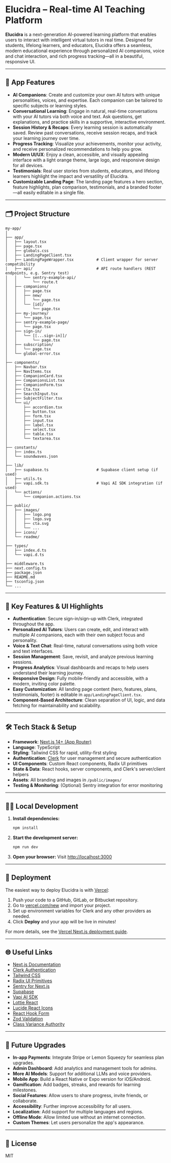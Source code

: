 # Elucidra – Real-time AI Teaching Platform

**Elucidra** is a next-generation AI-powered learning platform that enables users to interact with intelligent virtual tutors in real time. Designed for students, lifelong learners, and educators, Elucidra offers a seamless, modern educational experience through personalized AI companions, voice and chat interaction, and rich progress tracking—all in a beautiful, responsive UI.

---

## 🌟 App Features

- **AI Companions**: Create and customize your own AI tutors with unique personalities, voices, and expertise. Each companion can be tailored to specific subjects or learning styles.
- **Conversational Learning**: Engage in natural, real-time conversations with your AI tutors via both voice and text. Ask questions, get explanations, and practice skills in a supportive, interactive environment.
- **Session History & Recaps**: Every learning session is automatically saved. Review past conversations, receive session recaps, and track your learning journey over time.
- **Progress Tracking**: Visualize your achievements, monitor your activity, and receive personalized recommendations to help you grow.
- **Modern UI/UX**: Enjoy a clean, accessible, and visually appealing interface with a light orange theme, large logo, and responsive design for all devices.
- **Testimonials**: Real user stories from students, educators, and lifelong learners highlight the impact and versatility of Elucidra.
- **Customizable Landing Page**: The landing page features a hero section, feature highlights, plan comparison, testimonials, and a branded footer—all easily editable in a single file.

---

## 🗂️ Project Structure

```
my-app/
│
├── app/
│   ├── layout.tsx
│   ├── page.tsx
│   ├── globals.css
│   ├── LandingPageClient.tsx
│   ├── LandingPageWrapper.tsx          # Client wrapper for server compatibility
│   ├── api/                            # API route handlers (REST endpoints, e.g. Sentry test)
│   │   └── sentry-example-api/
│   │       └── route.t
│   ├── companions/
│   │   ├── page.tsx
│   │   ├── new/
│   │   │   └── page.tsx
│   │   └── [id]/
│   │       └── page.tsx
│   ├── my-journey/
│   │   └── page.tsx
│   ├── sentry-example-page/
│   │   └── page.tsx
│   ├── sign-in/
│   │   └── [[...sign-in]]/
│   │       └── page.tsx
│   ├── subscription/
│   │   └── page.tsx
│   └── global-error.tsx
│
├── components/
│   ├── Navbar.tsx
│   ├── NavItems.tsx
│   ├── CompanionCard.tsx
│   ├── CompanionsList.tsx
│   ├── CompanionForm.tsx
│   ├── Cta.tsx
│   ├── SearchInput.tsx
│   ├── SubjectFilter.tsx
│   └── ui/
│       ├── accordion.tsx
│       ├── button.tsx
│       ├── form.tsx
│       ├── input.tsx
│       ├── label.tsx
│       ├── select.tsx
│       ├── table.tsx
│       └── textarea.tsx
│
├── constants/
│   ├── index.ts
│   └── soundwaves.json
│
├── lib/
│   ├── supabase.ts                     # Supabase client setup (if used)
│   ├── utils.ts
│   ├── vapi.sdk.ts                     # Vapi AI SDK integration (if used)
│   └── actions/
│       └── companion.actions.tsx
│
├── public/
│   ├── images/
│   │   ├── logo.png
│   │   ├── logo.svg
│   │   ├── cta.svg
│   │   └── ...
│   ├── icons/
│   └── readme/
│
├── types/
│   ├── index.d.ts
│   └── vapi.d.ts
│
├── middleware.ts
├── next.config.ts
├── package.json
├── README.md
├── tsconfig.json
└── ...
```

---

## 🚀 Key Features & UI Highlights

- **Authentication**: Secure sign-in/sign-up with Clerk, integrated throughout the app.
- **Personalized AI Tutors**: Users can create, edit, and interact with multiple AI companions, each with their own subject focus and personality.
- **Voice & Text Chat**: Real-time, natural conversations using both voice and text interfaces.
- **Session Management**: Save, revisit, and analyze previous learning sessions.
- **Progress Analytics**: Visual dashboards and recaps to help users understand their learning journey.
- **Responsive Design**: Fully mobile-friendly and accessible, with a modern, inviting color palette.
- **Easy Customization**: All landing page content (hero, features, plans, testimonials, footer) is editable in `app/LandingPageClient.tsx`.
- **Component-Based Architecture**: Clean separation of UI, logic, and data fetching for maintainability and scalability.

---

## 🛠️ Tech Stack & Setup

- **Framework**: [Next.js 14+ (App Router)](https://nextjs.org/docs)
- **Language**: TypeScript
- **Styling**: Tailwind CSS for rapid, utility-first styling
- **Authentication**: [Clerk](https://clerk.com/) for user management and secure authentication
- **UI Components**: Custom React components, Radix UI primitives
- **State & Data**: React hooks, server components, and Clerk's server/client helpers
- **Assets**: All branding and images in `/public/images/`
- **Testing & Monitoring**: (Optional) Sentry integration for error monitoring

---

## 🧑‍💻 Local Development

1. **Install dependencies:**
   ```sh
   npm install
   ```
2. **Start the development server:**
   ```sh
   npm run dev
   ```
3. **Open your browser:**
   Visit [http://localhost:3000](http://localhost:3000)

---

## 🚀 Deployment

The easiest way to deploy Elucidra is with [Vercel](https://vercel.com/):

1. Push your code to a GitHub, GitLab, or Bitbucket repository.
2. Go to [vercel.com/new](https://vercel.com/new) and import your project.
3. Set up environment variables for Clerk and any other providers as needed.
4. Click **Deploy** and your app will be live in minutes!

For more details, see the [Vercel Next.js deployment guide](https://vercel.com/docs/concepts/projects/overview).

---

## 🌐 Useful Links

- [Next.js Documentation](https://nextjs.org/docs)
- [Clerk Authentication](https://clerk.com/docs/quickstarts/nextjs)
- [Tailwind CSS](https://tailwindcss.com/docs)
- [Radix UI Primitives](https://www.radix-ui.com/docs/primitives/components/)
- [Sentry for Next.js](https://docs.sentry.io/platforms/javascript/guides/nextjs/)
- [Supabase](https://supabase.com/docs/guides/getting-started/quickstarts/nextjs)
- [Vapi AI SDK](https://docs.vapi.ai/quickstart)
- [Lottie React](https://lottiereact.com/)
- [Lucide React Icons](https://lucide.dev/docs/lucide-react/)
- [React Hook Form](https://react-hook-form.com/get-started/)
- [Zod Validation](https://zod.dev/)
- [Class Variance Authority](https://cva.style/docs)

---

## 🔮 Future Upgrades

- **In-app Payments**: Integrate Stripe or Lemon Squeezy for seamless plan upgrades.
- **Admin Dashboard**: Add analytics and management tools for admins.
- **More AI Models**: Support for additional LLMs and voice providers.
- **Mobile App**: Build a React Native or Expo version for iOS/Android.
- **Gamification**: Add badges, streaks, and rewards for learning milestones.
- **Social Features**: Allow users to share progress, invite friends, or collaborate.
- **Accessibility**: Further improve accessibility for all users.
- **Localization**: Add support for multiple languages and regions.
- **Offline Mode**: Allow limited use without an internet connection.
- **Custom Themes**: Let users personalize the app's appearance.

---

## 📄 License

MIT
